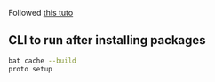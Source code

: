 Followed [this tuto](https://www.atlassian.com/fr/git/tutorials/dotfiles)

## CLI to run after installing packages

```sh
bat cache --build
proto setup
```
